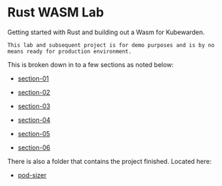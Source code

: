 # Rust WASM Lab

Getting started with Rust and building out a Wasm for Kubewarden.

``` shell
This lab and subsequent project is for demo purposes and is by no means ready for production environment.
```

This is broken down in to a few sections as noted below:

- [section-01](https://github.com/robertsirc/rust-wasm-labs/tree/main/section-01)

- [section-02](https://github.com/robertsirc/rust-wasm-labs/tree/main/section-02)

- [section-03](https://github.com/robertsirc/rust-wasm-labs/tree/main/section-03)

- [section-04](https://github.com/robertsirc/rust-wasm-labs/tree/main/section-04)

- [section-05](https://github.com/robertsirc/rust-wasm-labs/tree/main/section-05)

- [section-06](https://github.com/robertsirc/rust-wasm-labs/tree/main/section-06)

There is also a folder that contains the project finished. Located here:

- [pod-sizer](https://github.com/robertsirc/rust-wasm-labs/tree/main/pod-sizer)

